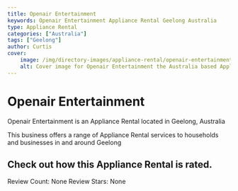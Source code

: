 ```yaml
---
title: Openair Entertainment
keywords: Openair Entertainment Appliance Rental Geelong Australia 
type: Appliance Rental 
categories: ["Australia"]
tags: ["Geelong"]
author: Curtis
cover:
    image: /img/directory-images/appliance-rental/openair-entertainment.webp
    alt: Cover image for Openair Entertainment the Australia based Appliance Rental servicing Geelong 
---
```


# Openair Entertainment
Openair Entertainment is an Appliance Rental located in Geelong, Australia

This business offers a range of Appliance Rental services to households and businesses in and around Geelong

## Check out how this Appliance Rental is rated.
Review Count: None
Review Stars: None
